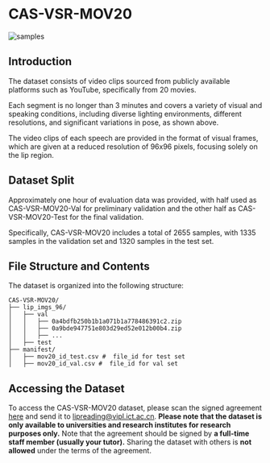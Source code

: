 # CAS-VSR-MOV20

![samples](./pic/samples.gif)

## Introduction

The dataset consists of video clips sourced from publicly available platforms such as YouTube, specifically from 20 movies.

Each segment is no longer than 3 minutes and covers a variety of visual and speaking conditions, including diverse lighting environments, different resolutions, and significant variations in pose, as shown above.

The video clips of each speech are provided in the format of visual frames, which are given at a reduced resolution of 96x96 pixels, focusing solely on the lip region. 

## Dataset Split

Approximately one hour of evaluation data was provided, with half used as CAS-VSR-MOV20-Val for preliminary validation and the other half as CAS-VSR-MOV20-Test for the final validation. 

Specifically, CAS-VSR-MOV20 includes a total of 2655 samples, with 1335 samples in the validation set and 1320 samples in the test set.

## File Structure and Contents

The dataset is organized into the following structure:

```
CAS-VSR-MOV20/
├── lip_imgs_96/
│   ├── val
│   │   ├── 0a4bdfb250b1b1a071b1a778486391c2.zip
│   │   ├── 0a9bde947751e803d29ed52e012b00b4.zip
│   │   ├── ...
│   ├── test
├── manifest/
│   ├── mov20_id_test.csv #  file_id for test set
│   ├── mov20_id_val.csv #  file_id for val set
```

## Accessing the Dataset

To access the CAS-VSR-MOV20 dataset, please scan the signed agreement [here](https://github.com/Physicsmile/MOV20/blob/main/MOV20-Release%20Agreement.pdf) and send it to [lipreading@vipl.ict.ac.cn](mailto:lipreading@vipl.ict.ac.cn). **Please note that the dataset is only available to universities and research institutes for research purposes only.** Note that the agreement should be signed by **a full-time staff member (usually your tutor).**  Sharing the dataset with others is **not allowed** under the terms of the agreement.
